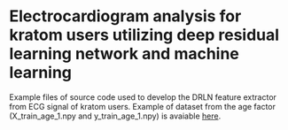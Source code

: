 # Electrocardiogram analysis for kratom users utilizing deep residual learning network and machine learning

Example files of source code used to develop the DRLN feature extractor from ECG signal of kratom users.
Example of dataset from the age factor (X_train_age_1.npy and y_train_age_1.npy) is avaiable [here](https://drive.google.com/drive/folders/1NEhlyYE08dIvRkZKpQaWs7K8ov1SjmEO?usp=sharing).
